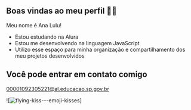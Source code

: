## Boas vindas ao meu perfil 🩷🌷

Meu nome é Ana Lulu!

- Estou estudando na Alura
- Estou me desenvolvendo na linguagem JavaScript
- Utilizo esse espaço para minha organização e compartilhamento dos meu projetos desenvolvidos

## **Você pode entrar em contato comigo**
00001092305221@al.educacao.sp.gov.br

![![flying-kiss---emoji-kisses](https://github.com/analuizapiace/analuizapiace/assets/172525913/485077a5-d427-411d-ac79-9c8907278376)]
